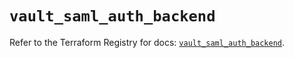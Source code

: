 # `vault_saml_auth_backend`

Refer to the Terraform Registry for docs: [`vault_saml_auth_backend`](https://registry.terraform.io/providers/hashicorp/vault/5.2.1/docs/resources/saml_auth_backend).
